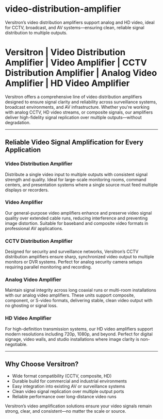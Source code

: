 # video-distribution-amplifier
Versitron’s video distribution amplifiers support analog and HD video, ideal for CCTV, broadcast, and AV systems—ensuring clean, reliable signal distribution to multiple outputs.

# Versitron | Video Distribution Amplifier | Video Amplifier | CCTV Distribution Amplifier | Analog Video Amplifier | HD Video Amplifier

Versitron offers a comprehensive line of video distribution amplifiers designed to ensure signal clarity and reliability across surveillance systems, broadcast environments, and AV infrastructure. Whether you're working with analog CCTV, HD video streams, or composite signals, our amplifiers deliver high-fidelity signal replication over multiple outputs—without degradation.

---

## Reliable Video Signal Amplification for Every Application

### Video Distribution Amplifier  
Distribute a single video input to multiple outputs with consistent signal strength and quality. Ideal for large-scale monitoring rooms, command centers, and presentation systems where a single source must feed multiple displays or recorders.

### Video Amplifier  
Our general-purpose video amplifiers enhance and preserve video signal quality over extended cable runs, reducing interference and preventing image distortion. Suitable for baseband and composite video formats in professional AV applications.

### CCTV Distribution Amplifier  
Designed for security and surveillance networks, Versitron’s CCTV distribution amplifiers ensure sharp, synchronized video output to multiple monitors or DVR systems. Perfect for analog security camera setups requiring parallel monitoring and recording.

### Analog Video Amplifier  
Maintain signal integrity across long coaxial runs or multi-room installations with our analog video amplifiers. These units support composite, component, or S-video formats, delivering stable, clean video output with no ghosting or signal loss.

### HD Video Amplifier  
For high-definition transmission systems, our HD video amplifiers support modern resolutions including 720p, 1080p, and beyond. Perfect for digital signage, video walls, and studio installations where image clarity is non-negotiable.

---

## Why Choose Versitron?

- Wide format compatibility (CCTV, composite, HD)
- Durable build for commercial and industrial environments
- Easy integration into existing AV or surveillance systems
- Clean video signal replication over multiple output ports
- Reliable performance over long-distance video runs

Versitron’s video amplification solutions ensure your video signals remain strong, clear, and consistent—no matter the scale or source.

